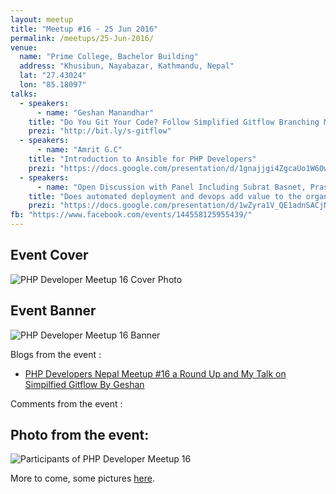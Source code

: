 ```yaml
---
layout: meetup
title: "Meetup #16 - 25 Jun 2016"
permalink: /meetups/25-Jun-2016/
venue:
  name: "Prime College, Bachelor Building"
  address: "Khusibun, Nayabazar, Kathmandu, Nepal"
  lat: "27.43024"
  lon: "85.18097"
talks:
  - speakers:
      - name: "Geshan Manandhar"
    title: "Do You Git Your Code? Follow Simplified Gitflow Branching Model to Improve Productivity"
    prezi: "http://bit.ly/s-gitflow"
  - speakers:
      - name: "Amrit G.C"
    title: "Introduction to Ansible for PHP Developers"
    prezi: "https://docs.google.com/presentation/d/1gnajjgi4ZgcaUo1W60wuHDBGsW_4bzTVrR8Dkn099Kc/edit?usp=sharing"
  - speakers:
      - name: "Open Discussion with Panel Including Subrat Basnet, Prashant Shrestha, Kapil Raj Nakhwa and Kaji Bikash"
    title: "Does automated deployment and devops add value to the organization?"
    prezi: "https://docs.google.com/presentation/d/1wZyra1V_QE1adnSACjN-RvRmzA9k-4YmVgpEjK694zA/edit?usp=sharing"
fb: "https://www.facebook.com/events/144558125955439/"
---
```


## Event Cover

![PHP Developer Meetup 16 Cover Photo](/php/public/images/meetup-16/cover-16.jpg "PHP Developer Meetup 16 cover photo")

## Event Banner

![PHP Developer Meetup 16 Banner](/php/public/images/meetup-16/banner-16.jpg "PHP Developer Meetup 16 banner")

Blogs from the event :

- [PHP Developers Nepal Meetup #16 a Round Up and My Talk on Simpilfied Gitflow By Geshan](http://bit.ly/pdmu-16)

Comments from the event :

## Photo from the event:

![Participants of PHP Developer Meetup 16](/php/public/images/meetup-16/group-photo-16.jpg "Participants of PHP Developer Meetup 16")

More to come, some pictures [here](https://www.facebook.com/groups/109070762572263/permalink/890799907732674/).
